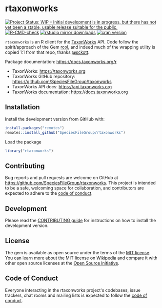 rtaxonworks
====



<!-- README.md is generated from README.Rmd. Please edit that file -->

[![Project Status: WIP – Initial development is in progress, but there has not yet been a stable, usable release suitable for the public.](https://www.repostatus.org/badges/latest/wip.svg)](https://www.repostatus.org/#wip)
[![R-CMD-check](https://github.com/SpeciesFileGroup/rtaxonworks/workflows/R-CMD-check/badge.svg)](https://github.com/SpeciesFileGroup/rtaxonworks/actions)
[![rstudio mirror downloads](https://cranlogs.r-pkg.org/badges/rtaxonworks)](https://github.com/r-hub/cranlogs.app)
[![cran version](https://www.r-pkg.org/badges/version/rtaxonworks)](https://cran.r-project.org/package=rtaxonworks)

`rtaxonworks` is an R client for the [TaxonWorks](https://taxonworks.org) API. Code follow the spirit/approach of the Gem [rcol](https://github.com/sckott/rcol), and indeed much of the wrapping utility is copied 1:1 from that repo, thanks [@sckott](https://github.com/sckott).


Package documentation: https://docs.taxonworks.org/r

* TaxonWorks: https://taxonworks.org
* TaxonWorks GitHub repository: https://github.com/SpeciesFileGroup/taxonworks
* TaxonWorks API docs: https://api.taxonworks.org
* TaxonWorks documentation: https://docs.taxonworks.org

## Installation

Install the development version from GitHub with:


```r
install.packages("remotes")
remotes::install_github("SpeciesFileGroup/rtaxonworks")
```

Load the package

```r
library("rtaxonworks")
```

## Contributing

Bug reports and pull requests are welcome on GitHub at https://github.com/SpeciesFileGroup/rtaxonworks. This project is intended to be a safe, welcoming space for collaboration, and contributors are expected to adhere to the [code of conduct](https://github.com/SpeciesFileGroup/rtaxonworks/blob/main/CODE_OF_CONDUCT.md).

## Development

Please read the [CONTRIBUTING guide](CONTRIBUTING.md) for instructions on how to install the development version.

## License

The gem is available as open source under the terms of the [MIT license](https://github.com/SpeciesFileGroup/rtaxonworks/blob/main/LICENSE.txt). You can learn more about the MIT license on [Wikipedia](https://en.wikipedia.org/wiki/MIT_License) and compare it with other open source licenses at the [Open Source Initiative](https://opensource.org/license/mit/).

## Code of Conduct

Everyone interacting in the rtaxonworks project's codebases, issue trackers, chat rooms and mailing lists is expected to follow the [code of conduct](https://github.com/SpeciesFileGroup/rtaxonworks/blob/main/CODE_OF_CONDUCT.md).
